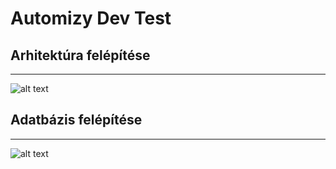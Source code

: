 # Automizy Dev Test
## Arhitektúra felépítése
---
![alt text](https://bitbucket.org/automizy-public/dev-test/raw/7b1eee7c38731d438707982520c2be87bd0534d3/doc/image/arhitecture.png "Arhitect")
## Adatbázis felépítése
---
![alt text](https://bitbucket.org/automizy-public/dev-test/raw/967d17b253844231c3e9d2482f0d9f62e519f448/doc/image/database.png "Database")
